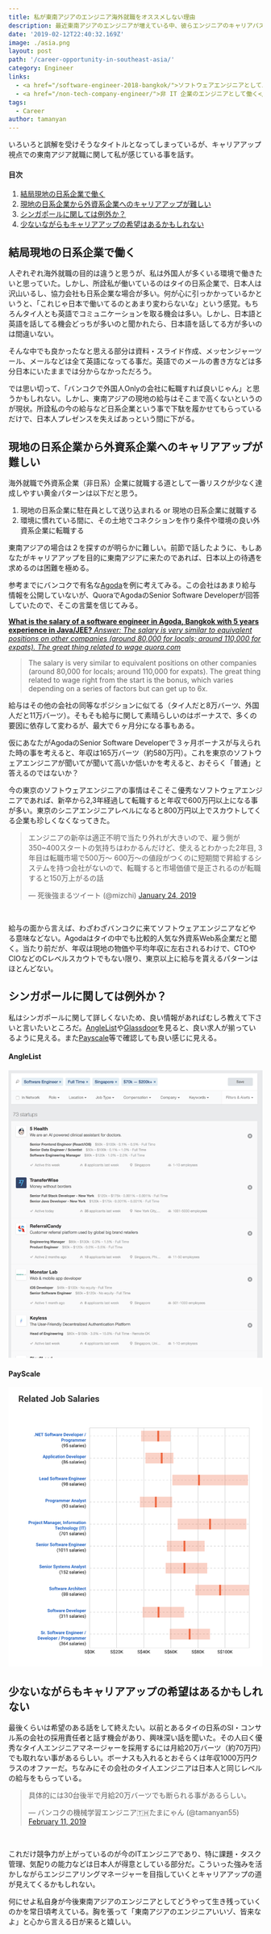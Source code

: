 ```yaml
---
title: 私が東南アジアのエンジニア海外就職をオススメしない理由
description: 最近東南アジアのエンジニアが増えている中、彼らエンジニアのキャリアパスに関して考察していく。私が東南アジアのエンジニアになる事をオススメしない理由を話す。
date: '2019-02-12T22:40:32.169Z'
image: ./asia.png
layout: post
path: '/career-opportunity-in-southeast-asia/'
category: Engineer
links:
  - <a href="/software-engineer-2018-bangkok/">ソフトウェアエンジニアとしてバンコクで働いた一年間を振り返る</a>
  - <a href="/non-tech-company-engineer/">非 IT 企業のエンジニアとして働く</a>
tags:
  - Career
author: tamanyan
---
```


いろいろと誤解を受けそうなタイトルとなってしまっているが、キャリアアップ視点での東南アジア就職に関して私が感じている事を話す。

<!--more-->

#### 目次
1. <a href="#結局現地の日系企業で働く">結局現地の日系企業で働く</a>
2. <a href="#現地の日系企業から外資系企業へのキャリアアップが難しい">現地の日系企業から外資系企業へのキャリアアップが難しい</a>
3. <a href="#シンガポールに関しては例外か？">シンガポールに関しては例外か？</a>
4. <a href="#少ないながらもキャリアアップの希望はあるかもしれない">少ないながらもキャリアアップの希望はあるかもしれない</a>

## 結局現地の日系企業で働く

人ぞれぞれ海外就職の目的は違うと思うが、私は外国人が多くいる環境で働きたいと思っていた。しかし、所詮私が働いているのはタイの日系企業で、日本人は沢山いるし、協力会社も日系企業な場合が多い。何が心に引っかかっているかというと、「<span class="strong">これじゃ日本で働いてるのとあまり変わらないな</span>」という感覚。もちろんタイ人とも英語でコミュニケーションを取る機会は多い。しかし、日本語と英語を話してる機会どっちが多いのと聞かれたら、日本語を話してる方が多いのは間違いない。

そんな中でも良かったなと思える部分は資料・スライド作成、メッセンジャーツール、メールなどは全て英語になってる事だ。英語でのメールの書き方などは多分日本にいたままでは分からなかっただろう。

では思い切って、「バンコクで外国人Onlyの会社に転職すれば良いじゃん」と思うかもしれない。しかし、東南アジアの現地の給与はそこまで高くないというのが現状。所詮私の今の給与など日系企業という事で下駄を履かせてもらっているだけで、日本人プレゼンスを失えばあっという間に下がる。

## 現地の日系企業から外資系企業へのキャリアアップが難しい

海外就職で外資系企業（非日系）企業に就職する道として一番リスクが少なく達成しやすい黄金パターンは以下だと思う。

1. 現地の日系企業に駐在員として送り込まれる or 現地の日系企業に就職する
2. 環境に慣れている間に、その土地でコネクションを作り条件や環境の良い外資系企業に転職する

東南アジアの場合は２を探すのが明らかに難しい。前節で話したように、<span class="strong">もしあなたがキャリアアップを目的に東南アジアに来たのであれば、日本以上の待遇を求めるのは困難を極める</span>。

参考までにバンコクで有名な[Agoda](https://careersatagoda.com/vacancies/)を例に考えてみる。この会社はあまり給与情報を公開していないが、QuoraでAgodaのSenior Software Developerが回答していたので、そこの言葉を信じてみる。

<div class="article-widget">
  <a class="article-widget-image" href="https://www.quora.com/What-is-the-salary-of-a-software-engineer-in-Agoda-Bangkok-with-5-years-experience-in-Java-JEE" style="background-image: url('https://pbs.twimg.com/card_img/1093087000394063874/mR_hzD1S?format=jpg&name=144x144_2');" target="_blank">
  </a>
  <a href="https://www.quora.com/What-is-the-salary-of-a-software-engineer-in-Agoda-Bangkok-with-5-years-experience-in-Java-JEE" target="_blank">
    <strong class="article-widget-title">What is the salary of a software engineer in Agoda, Bangkok with 5 years experience in Java/JEE?</strong>
    <em class="article-widget-description">Answer: The salary is very similar to equivalent positions on other companies (around 80,000 for locals; around 110,000 for expats). The great thing related to wage</em>
    <em class="article-widget-url">quora.com</em>
  </a>
</div>

> The salary is very similar to equivalent positions on other companies (around 80,000 for locals; around 110,000 for expats). The great thing related to wage right from the start is the bonus, which varies depending on a series of factors but can get up to 6x.

給与はその他の会社の同等なポジションに似てる（タイ人だと8万バーツ、外国人だと11万バーツ）。そもそも給与に関して素晴らしいのはボーナスで、多くの要因に依存して変わるが、最大で６ヶ月分になる事もある。

仮にあなたがAgodaのSenior Software Developerで３ヶ月ボーナスが与えられた時の事を考えると、年収は165万バーツ（約580万円）。これを東京のソフトウェアエンジニアが聞いてが聞いて高いか低いかを考えると、おそらく「普通」と答えるのではないか？

今の東京のソフトウェアエンジニアの事情はそこそこ優秀なソフトウェアエンジニアであれば、新卒から2,3年経過して転職すると年収で600万円以上になる事が多い。東京のシニアエンジニアレベルになると800万円以上でスカウトしてくる企業も珍しくなくなってきた。

<blockquote class="twitter-tweet"><p lang="ja" dir="ltr">エンジニアの新卒は適正不明で当たり外れが大きいので、雇う側が350~400スタートの気持ちはわかるんだけど、使えるとわかった2年目, 3年目は転職市場で500万〜 600万〜の値段がつくのに短期間で昇給するシステムを持つ会社がないので、転職すると市場価値で是正されるのが転職すると150万上がるの話</p>&mdash; 死後強まるツイート (@mizchi) <a href="https://twitter.com/mizchi/status/1088505957674414080?ref_src=twsrc%5Etfw">January 24, 2019</a></blockquote> <script async src="https://platform.twitter.com/widgets.js" charset="utf-8"></script>

<br/>

給与の面から言えば、わざわざバンコクに来てソフトウェアエンジニアなどやる意味などない。Agodaはタイの中でも比較的人気な外資系Web系企業だと聞く。当たり前だが、<span class="strong">年収は現地の物価や平均年収に左右される</span>わけで、CTOやCIOなどのCレベルスカウトでもない限り、東京以上に給与を貰えるパターンはほとんどない。

## シンガポールに関しては例外か？

私はシンガポールに関して詳しくないため、良い情報があればむしろ教えて下さいと言いたいところだ。[AngleList](https://angel.co/)や[Glassdoor](https://www.glassdoor.com)を見ると、良い求人が揃っているように見える。また[Payscale](https://www.payscale.com/research/SG/Job=Software_Engineer/Salary)等で確認しても良い感じに見える。

#### AngleList
![AngelList in Singapore](./angellist.png)

#### PayScale
![PayScale in Singapore](./payscale.png)

## 少ないながらもキャリアアップの希望はあるかもしれない

最後くらいは希望のある話をして終えたい。以前とあるタイの日系のSI・コンサル系の会社の採用責任者と話す機会があり、興味深い話を聞いた。その人曰く優秀なタイ人エンジニアマネージャーを採用するには月給20万バーツ（約70万円）でも取れない事があるらしい。ボーナスも入れるとおそらくは年収1000万円クラスのオファーだ。ちなみにその会社のタイ人エンジニアは日本人と同じレベルの給与をもらっている。

<blockquote class="twitter-tweet"><p lang="ja" dir="ltr">具体的には30台後半で月給20万バーツでも断られる事があるらしい。</p>&mdash; バンコクの機械学習エンジニア🇹🇭たまにゃん (@tamanyan55) <a href="https://twitter.com/tamanyan55/status/1094978176227274752?ref_src=twsrc%5Etfw">February 11, 2019</a></blockquote> <script async src="https://platform.twitter.com/widgets.js" charset="utf-8"></script>

<br/>

これだけ競争力が上がっているのが今のITエンジニアであり、<span class="strong">特に課題・タスク管理、気配りの能力などは日本人が得意としている部分だ。こういった強みを活かしながらエンジニアリングマネージャーを目指していくとキャリアアップの道が見えてくるかもしれない</span>。

何にせよ私自身が今後東南アジアのエンジニアとしてどうやって生き残っていくのかを常日頃考えている。胸を張って「東南アジアのエンジニアいいゾ、皆来なよ」と心から言える日が来ると嬉しい。
